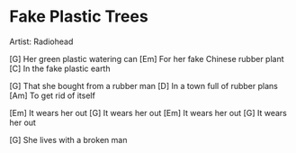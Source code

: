 # Fake Plastic Trees
Artist: Radiohead

[G] Her green plastic watering can
[Em] For her fake Chinese rubber plant
[C] In the fake plastic earth

[G] That she bought from a rubber man
[D] In a town full of rubber plans
[Am] To get rid of itself

[Em] It wears her out
[G] It wears her out
[Em] It wears her out
[G] It wears her out

[G] She lives with a broken man 